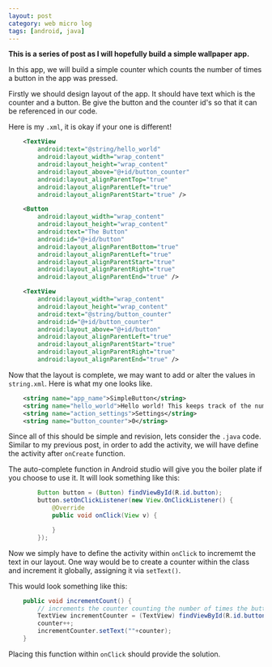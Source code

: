 ```yaml
---
layout: post
category: web micro log
tags: [android, java]
---
```


**This is a series of post as I will hopefully build a simple wallpaper app.**

In this app, we will build a simple counter which counts the number of times a button in the app was pressed.

Firstly we should design layout of the app. It should have text which is the counter and a button. Be give the button and the counter id's so that it can be referenced in our code.

Here is my `.xml`, it is okay if your one is different!

```xml
    <TextView
        android:text="@string/hello_world"
        android:layout_width="wrap_content"
        android:layout_height="wrap_content"
        android:layout_above="@+id/button_counter"
        android:layout_alignParentTop="true"
        android:layout_alignParentLeft="true"
        android:layout_alignParentStart="true" />

    <Button
        android:layout_width="wrap_content"
        android:layout_height="wrap_content"
        android:text="The Button"
        android:id="@+id/button"
        android:layout_alignParentBottom="true"
        android:layout_alignParentLeft="true"
        android:layout_alignParentStart="true"
        android:layout_alignParentRight="true"
        android:layout_alignParentEnd="true" />

    <TextView
        android:layout_width="wrap_content"
        android:layout_height="wrap_content"
        android:text="@string/button_counter"
        android:id="@+id/button_counter"
        android:layout_above="@+id/button"
        android:layout_alignParentLeft="true"
        android:layout_alignParentStart="true"
        android:layout_alignParentRight="true"
        android:layout_alignParentEnd="true" />
```

Now that the layout is complete, we may want to add or alter the values in `string.xml`. Here is what my one looks like.

```xml
    <string name="app_name">SimpleButton</string>
    <string name="hello_world">Hello world! This keeps track of the number of times you pressed the button</string>
    <string name="action_settings">Settings</string>
    <string name="button_counter">0</string>
```

Since all of this should be simple and revision, lets consider the `.java` code. Similar to my previous post, in order to add the activity, we will have define the activity after `onCreate` function.

The auto-complete function in Android studio will give you the boiler plate if you choose to use it. It will look something like this:

```java
        Button button = (Button) findViewById(R.id.button);
        button.setOnClickListener(new View.OnClickListener() {
            @Override
            public void onClick(View v) {

            }
        });
```

Now we simply have to define the activity within `onClick` to incrememt the text in our layout. One way would be to create a counter within the class and increment it globally, assigning it via `setText()`.

This would look something like this:

```java
    public void incrementCount() {
        // increments the counter counting the number of times the button was pressed.
        TextView incrementCounter = (TextView) findViewById(R.id.button_counter);
        counter++;
        incrementCounter.setText(""+counter);
    }
```

Placing this function within `onClick` should provide the solution.
